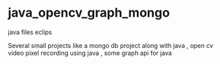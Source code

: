 # java_opencv_graph_mongo
java files eclips

Several small projects like a mongo db project along with java , open cv video pixel recording using java , some graph api for java 

